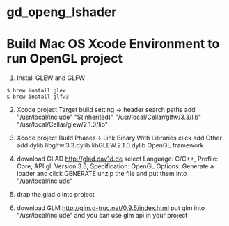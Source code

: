 # gd_openg_lshader

# Build Mac OS Xcode Environment to run OpenGL project
1. Install GLEW and GLFW
``` shell
$ brew install glew
$ brew install glfw3
```

2. Xcode project Target build setting -> header search paths add
"/usr/local/include"
"$(inherited)"
"/usr/local/Cellar/glfw/3.3/lib"
"/usr/local/Cellar/glew/2.1.0/lib"

3. Xcode project Build Phases-> Link Binary With Libraries click add Other
add dylib
libglfw.3.3.dylib
libGLEW.2.1.0.dylib
OpenGL.framework

4. download GLAD
http://glad.dav1d.de
select Language: C/C++, Profile: Core, API gl: Version 3.3, Specification: OpenGL
Options: Generate a loader and click GENERATE
unzip the file and put them into "/usr/local/include"

5. drap the glad.c into project

6. download GLM
http://glm.g-truc.net/0.9.5/index.html
put glm into "/usr/local/include" and you can use glm api in your project


